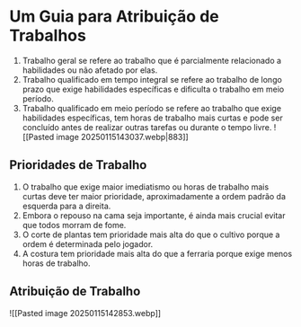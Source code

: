 # Um Guia para Atribuição de Trabalhos

1. Trabalho geral se refere ao trabalho que é parcialmente relacionado a habilidades ou não afetado por elas.
2. Trabalho qualificado em tempo integral se refere ao trabalho de longo prazo que exige habilidades específicas e dificulta o trabalho em meio período.
3. Trabalho qualificado em meio período se refere ao trabalho que exige habilidades específicas, tem horas de trabalho mais curtas e pode ser concluído antes de realizar outras tarefas ou durante o tempo livre.
![[Pasted image 20250115143037.webp|883]]
## Prioridades de Trabalho
1. O trabalho que exige maior imediatismo ou horas de trabalho mais curtas deve ter maior prioridade, aproximadamente a ordem padrão da esquerda para a direita.
2. Embora o repouso na cama seja importante, é ainda mais crucial evitar que todos morram de fome.
3. O corte de plantas tem prioridade mais alta do que o cultivo porque a ordem é determinada pelo jogador.
4. A costura tem prioridade mais alta do que a ferraria porque exige menos horas de trabalho.
## Atribuição de Trabalho
![[Pasted image 20250115142853.webp]]